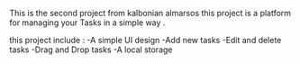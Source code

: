 

This is the second project from kalbonian almarsos this project is a platform for managing your Tasks in a simple way .

this project include : 
-A simple UI design 
-Add new tasks 
-Edit and delete tasks 
-Drag and Drop tasks 
-A local storage

